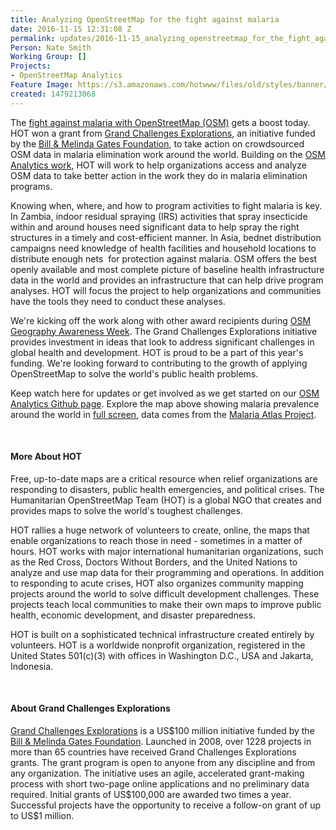 ```yaml
---
title: Analyzing OpenStreetMap for the fight against malaria
date: 2016-11-15 12:31:08 Z
permalink: updates/2016-11-15_analyzing_openstreetmap_for_the_fight_against_malaria
Person: Nate Smith
Working Group: []
Projects:
- OpenStreetMap Analytics
Feature Image: https://s3.amazonaws.com/hotwww/files/old/styles/banner/public/Screen+Shot+2016-11-15+at+12.46.12+PM+copy.png
created: 1479213068
---
```


<p>The <a href="http://gcgh.grandchallenges.org/challenge/design-new-analytics-approaches-malaria-elimination-round-17">fight against malaria with OpenStreetMap (OSM)</a> gets a boost today. HOT won a grant from <a href="http://www.grandchallenges.org/Explorations/Pages/Introduction.aspx">Grand Challenges Explorations</a>, an initiative funded by the <a href="http://www.gatesfoundation.org/Pages/home.aspx">Bill &amp; Melinda Gates Foundation</a>, to take action on crowdsourced OSM data in malaria elimination work around the world. Building on the <a href="https://hotosm.org/updates/2016-04-28_explore_how_the_world_is_mapped_with_osm_analytics">OSM Analytics work</a>, HOT will work to help organizations access and analyze OSM data to take better action in the work they do in malaria elimination programs.&nbsp;</p><p>Knowing when, where, and how to program activities to fight malaria is key. In Zambia, indoor residual spraying (IRS) activities that spray insecticide within and around houses need significant data to help spray the right structures in a timely and cost-efficient manner. In Asia, bednet distribution campaigns need knowledge of health facilities and household locations to distribute enough nets &nbsp;for protection against malaria. OSM offers the best openly available and most complete picture of baseline health infrastructure data in the world and provides an infrastructure that can help drive program analyses. HOT will focus the project to help organizations and communities have the tools they need to conduct these analyses.&nbsp;</p><p>We're kicking off the work along with other award recipients during <a href="http://osmgeoweek.org/">OSM Geography Awareness Week</a>. The Grand Challenges Explorations initiative provides investment in ideas that look to address significant challenges in global health and development. HOT is proud to be a part of this year's funding. We're looking forward to contributing to the growth of applying OpenStreetMap to solve the world's public health problems.&nbsp;</p><p>Keep watch here for updates or get involved as we get started on our&nbsp;<a href="https://github.com/hotosm/osm-analytics">OSM Analytics Github page</a>. Explore the map above showing malaria prevalence around the world in <a href="https://api.mapbox.com/styles/v1/nate/civjhp8jj00fp2io775bbqrse.html?title=true&amp;access_token=pk.eyJ1IjoibmF0ZSIsImEiOiItQjVUSm8wIn0.B_AesFQdWjmbfnMWPhV0eg#1.94/1.0/37.7">full screen</a>, data comes from the <a href="http://www.map.ox.ac.uk/">Malaria Atlas Project</a>.&nbsp;</p><p>&nbsp;</p><h4>More About HOT</h4><p>Free, up-to-date maps are a critical resource when relief organizations are responding to disasters, public health emergencies, and political crises. The Humanitarian OpenStreetMap Team (HOT) is a global NGO that creates and provides maps to solve the world's toughest challenges.</p><p>HOT rallies a huge network of volunteers to create, online, the maps that enable organizations to reach those in need - sometimes in a matter of hours. HOT works with major international humanitarian organizations, such as the Red Cross, Doctors Without Borders, and the United Nations to analyze and use map data for their programming and operations. In addition to responding to acute crises, HOT also organizes community mapping projects around the world to solve difficult development challenges. These projects teach local communities to make their own maps to improve public health, economic development, and disaster preparedness.&nbsp;</p><p>HOT is built on a sophisticated technical infrastructure created entirely by volunteers. HOT is a worldwide nonprofit organization, registered in the United States 501(c)(3) with offices in Washington D.C., USA and Jakarta, Indonesia.</p><p>&nbsp;</p><h4><strong>About Grand Challenges Explorations</strong></h4><p><a href="http://www.grandchallenges.org/Explorations/Pages/Introduction.aspx">Grand Challenges Explorations</a> is a US$100 million initiative funded by the <a href="http://www.gatesfoundation.org/Pages/home.aspx">Bill &amp; Melinda Gates Foundation</a>. Launched in 2008, over 1228 projects in more than 65 countries have received Grand Challenges Explorations grants. The grant program is open to anyone from any discipline and from any organization. The initiative uses an agile, accelerated grant-making process with short two-page online applications and no preliminary data required. Initial grants of US$100,000 are awarded two times a year. Successful projects have the opportunity to receive a follow-on grant of up to US$1 million.</p>
